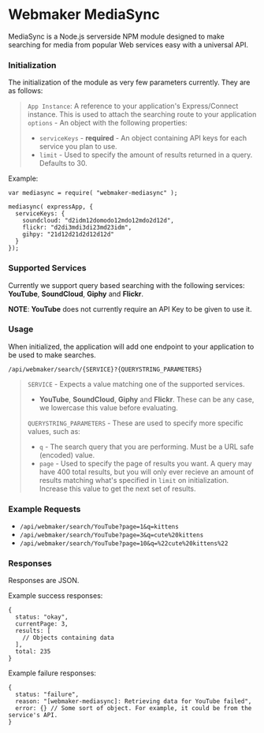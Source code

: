 Webmaker MediaSync
==================

MediaSync is a Node.js serverside NPM module designed to make searching for media from popular Web services easy with a universal API.

### Initialization ###
The initialization of the module as very few parameters currently. They are as follows:

>`App Instance`: A reference to your application's Express/Connect instance. This is used to attach the searching route to your application
>`options` - An object with the following properties:
>
> + `serviceKeys` - **required** - An object containing API keys for each service you plan to use.
> + `limit` - Used to specify the amount of results returned in a query. Defaults to 30.

Example:
```
var mediasync = require( "webmaker-mediasync" );

mediasync( expressApp, {
  serviceKeys: {
    soundcloud: "d2idm12domodo12mdo12mdo2d12d",
    flickr: "d2di3mdi3di23md23idm",
    gihpy: "21d12d21d2d12d12d"
  }
});
```

### Supported Services ###

Currently we support query based searching with the following services: **YouTube**, **SoundCloud**, **Giphy** and **Flickr**.

**NOTE**: **YouTube** does not currently require an API Key to be given to use it.

### Usage ###

When initialized, the application will add one endpoint to your application to be used to make searches.

`/api/webmaker/search/{SERVICE}?{QUERYSTRING_PARAMETERS}`

>`SERVICE` - Expects a value matching one of the supported services.
> + **YouTube**, **SoundCloud**, **Giphy** and **Flickr**. These can be any case, we lowercase this value before evaluating.
>
> `QUERYSTRING_PARAMETERS` - These are used to specify more specific values, such as:
> + `q` - The search query that you are performing. Must be a URL safe (encoded) value.
> + `page` - Used to specify the page of results you want. A query may have 400 total results, but you will only ever recieve an amount of results matching what's specified in `limit` on initialization. Increase this value to get the next set of results.

### Example Requests ###
* `/api/webmaker/search/YouTube?page=1&q=kittens`
* `/api/webmaker/search/YouTube?page=3&q=cute%20kittens`
* `/api/webmaker/search/YouTube?page=10&q=%22cute%20kittens%22`

### Responses ###

Responses are JSON.

Example success responses:
```
{
  status: "okay",
  currentPage: 3,
  results: [
    // Objects containing data
  ],
  total: 235
}
```

Example failure responses:
```
{
  status: "failure",
  reason: "[webmaker-mediasync]: Retrieving data for YouTube failed",
  error: {} // Some sort of object. For example, it could be from the service's API.
}
```
